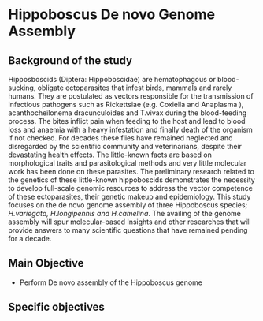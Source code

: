 # Hippoboscus De novo Genome Assembly


## Background of the study

Hipposboscids (Diptera: Hippoboscidae)  are hematophagous or blood-sucking, obligate ectoparasites that infest birds, mammals and rarely humans.
They are postulated as vectors responsible for the transmission of infectious pathogens such as Rickettsiae (e.g. Coxiella and Anaplasma ), acanthocheilonema dracunculoides and T.vivax   during the blood-feeding process. The bites inflict pain when feeding to the host and lead to blood loss and anaemia with a heavy infestation and finally death of the organism if not checked.
For decades these flies have remained neglected and disregarded by the scientific community and veterinarians, despite their devastating health effects. The little-known facts are based on morphological traits and parasitological methods and very little molecular work has been done on these parasites.
The preliminary research related to the genetics of these little-known hippoboscids demonstrates the necessity to develop full-scale genomic resources to address the vector competence of these ectoparasites, their genetic makeup and epidemiology.
This study focuses on the de novo genome assembly of three Hippoboscus species; *H.variegata, H.longipennis and H.camelina*. The availing of the genome assembly will spur molecular-based 
Insights and other researches that will provide answers to many scientific questions that have remained pending for a decade.

## Main Objective

- Perform De novo assembly of the Hippoboscus genome

## Specific objectives



